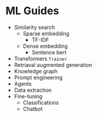 # ML Guides

- Similarity search
  - Sparse embedding
     - TF-IDF 
  - Dense embedding
     - Sentence bert
- Transformers `Trainer`
- Retriaval augmented generation
- Knowledge graph
- Prompt engineering
- Agents
- Data extraction
- Fine-tuning
    - Classifications
    - Chatbot
